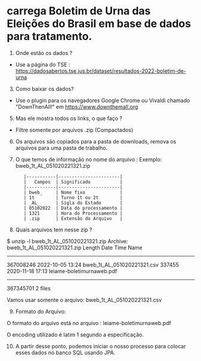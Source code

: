 # carrega Boletim de Urna das Eleições do Brasil em base de dados para tratamento.

1) Onde estão os dados ?
* Use a página do TSE : https://dadosabertos.tse.jus.br/dataset/resultados-2022-boletim-de-urna

3) Como baixar os dados?
* Use o plugin para os navegadores Google Chrome ou Vivaldi chamado "DownThenAll!" em https://www.downthemall.org
  
5) Mas ele mostra todos os links, o que faço ?
* Filtre somente por arquivos .zip (Compactados)
  
6) Os arquivos são copiados para a pasta de downloads, remova os arquivos para uma pasta de trabalho.

7) O que temos de informação no nome do arquivo :
    Exemplo: bweb_1t_AL_051020221321.zip
   
          |-----------|-----------------------| 
          |   Campos  | Significado           |
          |-----------|-----------------------|
          | bweb_     | Nome fixo             |
          | 1t        | Turno 1t ou 2t        |
          | _AL_      | Sigla do Estado       |
          | 05102022  | Data do processamento |
          | 1321      | Hora do Processamento |
          | .zip      | Extensão do Arquivo   |         

8) Quais arquivos tem nesse zip ?

$ unzip -l bweb_1t_AL_051020221321.zip 
Archive:  bweb_1t_AL_051020221321.zip
  Length      Date    Time    Name
---------  ---------- -----   ----
367008246  2022-10-05 13:24   bweb_1t_AL_051020221321.csv
   337455  2020-11-18 17:13   leiame-boletimurnaweb.pdf
---------                     -------
367345701                     2 files

Vamos usar somente o arquivo: bweb_1t_AL_051020221321.csv

9) Formato do Arquivo:

O formato do arquivo está no arquivo : leiame-boletimurnaweb.pdf

O encoding utilizado é latim 1 segundo a especificação.

10) A partir desse ponto, podemos iniciar o nosso processo para colocar esses dados no banco SQL usando JPA.
